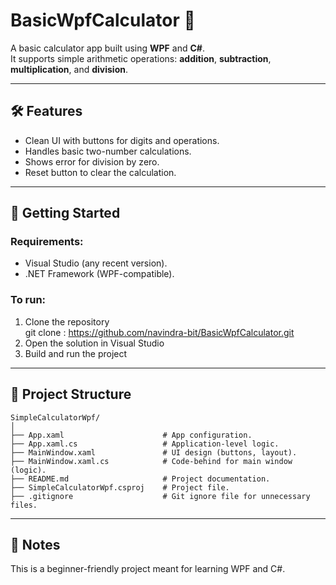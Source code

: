 # BasicWpfCalculator 🧮

A basic calculator app built using **WPF** and **C#**.  
It supports simple arithmetic operations: **addition**, **subtraction**, **multiplication**, and **division**.

---

## 🛠 Features
- Clean UI with buttons for digits and operations.
- Handles basic two-number calculations.
- Shows error for division by zero.
- Reset button to clear the calculation.

---

## 🚀 Getting Started

### Requirements:
- Visual Studio (any recent version).
- .NET Framework (WPF-compatible).

### To run:
1. Clone the repository  
git clone : https://github.com/navindra-bit/BasicWpfCalculator.git
2. Open the solution in Visual Studio  
3. Build and run the project

---

## 📁 Project Structure
```
SimpleCalculatorWpf/
│
├── App.xaml                      # App configuration.
├── App.xaml.cs                   # Application-level logic.
├── MainWindow.xaml               # UI design (buttons, layout).
├── MainWindow.xaml.cs            # Code-behind for main window (logic).
├── README.md                     # Project documentation.
├── SimpleCalculatorWpf.csproj    # Project file.
├── .gitignore                    # Git ignore file for unnecessary files.

```
---

## 📝 Notes
This is a beginner-friendly project meant for learning WPF and C#.  
